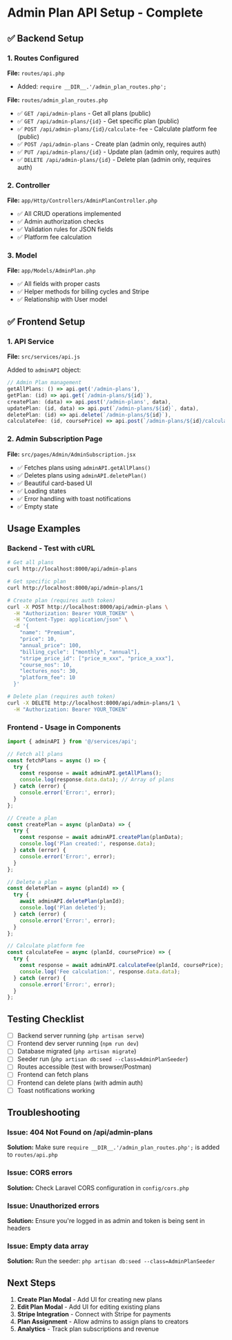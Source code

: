 # Admin Plan API Setup - Complete

## ✅ Backend Setup

### 1. Routes Configured
**File:** `routes/api.php`
- Added: `require __DIR__.'/admin_plan_routes.php';`

**File:** `routes/admin_plan_routes.php`
- ✅ `GET /api/admin-plans` - Get all plans (public)
- ✅ `GET /api/admin-plans/{id}` - Get specific plan (public)
- ✅ `POST /api/admin-plans/{id}/calculate-fee` - Calculate platform fee (public)
- ✅ `POST /api/admin-plans` - Create plan (admin only, requires auth)
- ✅ `PUT /api/admin-plans/{id}` - Update plan (admin only, requires auth)
- ✅ `DELETE /api/admin-plans/{id}` - Delete plan (admin only, requires auth)

### 2. Controller
**File:** `app/Http/Controllers/AdminPlanController.php`
- ✅ All CRUD operations implemented
- ✅ Admin authorization checks
- ✅ Validation rules for JSON fields
- ✅ Platform fee calculation

### 3. Model
**File:** `app/Models/AdminPlan.php`
- ✅ All fields with proper casts
- ✅ Helper methods for billing cycles and Stripe
- ✅ Relationship with User model

## ✅ Frontend Setup

### 1. API Service
**File:** `src/services/api.js`

Added to `adminAPI` object:
```javascript
// Admin Plan management
getAllPlans: () => api.get('/admin-plans'),
getPlan: (id) => api.get(`/admin-plans/${id}`),
createPlan: (data) => api.post('/admin-plans', data),
updatePlan: (id, data) => api.put(`/admin-plans/${id}`, data),
deletePlan: (id) => api.delete(`/admin-plans/${id}`),
calculateFee: (id, coursePrice) => api.post(`/admin-plans/${id}/calculate-fee`, { course_price: coursePrice })
```

### 2. Admin Subscription Page
**File:** `src/pages/Admin/AdminSubscription.jsx`
- ✅ Fetches plans using `adminAPI.getAllPlans()`
- ✅ Deletes plans using `adminAPI.deletePlan()`
- ✅ Beautiful card-based UI
- ✅ Loading states
- ✅ Error handling with toast notifications
- ✅ Empty state

## Usage Examples

### Backend - Test with cURL

```bash
# Get all plans
curl http://localhost:8000/api/admin-plans

# Get specific plan
curl http://localhost:8000/api/admin-plans/1

# Create plan (requires auth token)
curl -X POST http://localhost:8000/api/admin-plans \
  -H "Authorization: Bearer YOUR_TOKEN" \
  -H "Content-Type: application/json" \
  -d '{
    "name": "Premium",
    "price": 10,
    "annual_price": 100,
    "billing_cycle": ["monthly", "annual"],
    "stripe_price_id": ["price_m_xxx", "price_a_xxx"],
    "course_nos": 10,
    "lectures_nos": 30,
    "platform_fee": 10
  }'

# Delete plan (requires auth token)
curl -X DELETE http://localhost:8000/api/admin-plans/1 \
  -H "Authorization: Bearer YOUR_TOKEN"
```

### Frontend - Usage in Components

```javascript
import { adminAPI } from '@/services/api';

// Fetch all plans
const fetchPlans = async () => {
  try {
    const response = await adminAPI.getAllPlans();
    console.log(response.data.data); // Array of plans
  } catch (error) {
    console.error('Error:', error);
  }
};

// Create a plan
const createPlan = async (planData) => {
  try {
    const response = await adminAPI.createPlan(planData);
    console.log('Plan created:', response.data);
  } catch (error) {
    console.error('Error:', error);
  }
};

// Delete a plan
const deletePlan = async (planId) => {
  try {
    await adminAPI.deletePlan(planId);
    console.log('Plan deleted');
  } catch (error) {
    console.error('Error:', error);
  }
};

// Calculate platform fee
const calculateFee = async (planId, coursePrice) => {
  try {
    const response = await adminAPI.calculateFee(planId, coursePrice);
    console.log('Fee calculation:', response.data.data);
  } catch (error) {
    console.error('Error:', error);
  }
};
```

## Testing Checklist

- [ ] Backend server running (`php artisan serve`)
- [ ] Frontend dev server running (`npm run dev`)
- [ ] Database migrated (`php artisan migrate`)
- [ ] Seeder run (`php artisan db:seed --class=AdminPlanSeeder`)
- [ ] Routes accessible (test with browser/Postman)
- [ ] Frontend can fetch plans
- [ ] Frontend can delete plans (with admin auth)
- [ ] Toast notifications working

## Troubleshooting

### Issue: 404 Not Found on /api/admin-plans
**Solution:** Make sure `require __DIR__.'/admin_plan_routes.php';` is added to `routes/api.php`

### Issue: CORS errors
**Solution:** Check Laravel CORS configuration in `config/cors.php`

### Issue: Unauthorized errors
**Solution:** Ensure you're logged in as admin and token is being sent in headers

### Issue: Empty data array
**Solution:** Run the seeder: `php artisan db:seed --class=AdminPlanSeeder`

## Next Steps

1. **Create Plan Modal** - Add UI for creating new plans
2. **Edit Plan Modal** - Add UI for editing existing plans
3. **Stripe Integration** - Connect with Stripe for payments
4. **Plan Assignment** - Allow admins to assign plans to creators
5. **Analytics** - Track plan subscriptions and revenue
